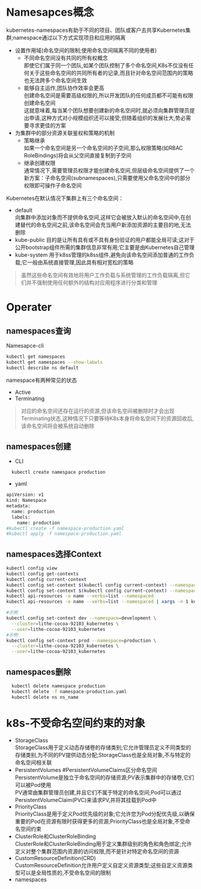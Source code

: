 # Namesapces概念
kubernetes-namespaces有助于不同的项目、团队或客户去共享Kubernetes集群;namespace通过以下方式实现项目和应用的隔离  
- 设置作用域(命名空间的限制;使用命名空间隔离不同的使用者)  
  + 不同命名空间没有共同的所有权概念  
    即使它们属于同一个团队,如某个团队控制了多个命名空间,K8s不仅没有任何关于这些命名空间的共同所有者的记录,而且针对命名空间范围内的策略也无法跨多个命名空间生效  
  + 能够自主运作,团队协作效率会更高  
    创建命名空间是需要高级权限的,所以开发团队的任何成员都不可能有权限创建命名空间  
    这就意味着,每当某个团队想要创建新的命名空间时,就必须向集群管理员提出申请,这种方式对小规模组织还可以接受,但随着组织的发展壮大,势必需要寻求更佳的方案  
- 为集群中的部分资源关联鉴权和策略的机制
  + 策略继承  
    如果一个命名空间是另一个命名空间的子空间,那么权限策略(如RBAC RoleBindings)将会从父空间直接复制到子空间
  + 继承创建权限  
    通常情况下,需要管理员权限才能创建命名空间,但层级命名空间提供了一个新方案：子命名空间(subnamespaces),只需要使用父命名空间中的部分权限即可操作子命名空间 

Kubernetes在默认情况下集群上有三个命名空间：
  - default  
    向集群中添加对象而不提供命名空间,这样它会被放入默认的命名空间中,在创建替代的命名空间之前,该命名空间会充当用户新添加资源的主要目的地,无法删除  
  - kube-public
    目的是让所有具有或不具有身份验证的用户都能全局可读;这对于公开bootstrap组件所需的集群信息非常有用;它主要是由Kubernetes自己管理  
  - kube-system
    用于k8ss管理的k8ss组件,避免向该命名空间添加普通的工作负载;它一般由系统直接管理,因此具有相对宽松的策略
>虽然这些命名空间有效地将用户工作负载与系统管理的工作负载隔离,但它们并不强制使用任何额外的结构对应用程序进行分类和管理

# Operater
## namespaces查询
Namesapce-cli
```bash
kubectl get namespaces 
kubectl get namespaces --show-labwls
kubectl describe ns default
```
namespace有两种常见的状态
- Active  
- Terminating
>对应的命名空间还存在运行的资源,但该命名空间被删除时才会出现Terminating状态,这种情况下只要等待K8s本身将命名空间下的资源回收后,该命名空间将会被系统自动删除

## namespaces创建
- CLI
```bash
  kubectl create namespace production
```
- yaml
```bash
apiVersion: v1
kind: Namespace
metadata:
  name: production
  labels:
    name: production
#kubectl create -f namespace-production.yaml
#kubectl apply -f namespace-production.yaml
```

##  namespaces选择Context
```bash
kubectl config view
kubectl config get-contexts
kubectl config current-context
kubectl config set-context $(kubectl config current-context) --namespaces=production #production设成为默认namespaces
kubectl config set-context $(kubectl config current-context) --namespaces=          #还原成默认default
kubectl api-resources -o name --verbs=list --namespaced 
kubectl api-resources -o name --verbs=list --namespaced | xargs -n 1 kubectl get --show-kind --ignore-not-found -n easyv

#示例
kubectl config set-context dev --namespace=development \
  --cluster=lithe-cocoa-92103_kubernetes \
  --user=lithe-cocoa-92103_kubernetes
#示例
kubectl config set-context prod --namespace=production \
  --cluster=lithe-cocoa-92103_kubernetes \
  --user=lithe-cocoa-92103_kubernetes
```

## namespaces删除
```bash
  kubectl delete namespace production
  kubectl delete -f namespace-production.yaml
  kubectl delete ns ns_name
```


# k8s-不受命名空间约束的对象
  - StorageClass  
    StorageClass用于定义动态存储卷的存储类别;它允许管理员定义不同类型的存储类别,为不同的PV提供动态分配;StorageClass也是全局对象,不与特定的命名空间相关联
  - PersistentVolumes #PersistentVolumeClaims区分命名空间  
    PersistentVolume是独立于命名空间的存储资源;PV表示集群中的存储卷,它们可以被Pod使用  
    PV通常由集群管理员创建,并且它们不属于特定的命名空间;Pod可以通过PersistentVolumeClaim(PVC)来请求PV,并将其挂载到Pod中  
  - PriorityClass  
    PriorityClass是用于定义Pod优先级的对象;它允许您为Pod分配优先级,以确保重要的Pod在资源有限时获得更多的资源;PriorityClass也是全局对象,不受命名空间约束
  - ClusterRole和ClusterRoleBinding  
    ClusterRole和ClusterRoleBinding用于定义集群级别的角色和角色绑定;允许定义对整个集群范围内资源的访问权限,而不是针对特定命名空间的资源
  - CustomResourceDefinition(CRD)  
    CustomResourceDefinition允许用户定义自定义资源类型;这些自定义资源类型可以是全局性质的,不受命名空间的限制
  - namespaces  


